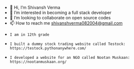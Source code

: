 - 👋 Hi, I’m Shivansh Verma
- 👀 I’m interested in becoming a full stack developer
- 💞️ I’m looking to collaborate on open source codes
- 📫 How to reach me shivanshverma082004@gmail.com
-     I am in 12th grade
-     I built a dummy stock trading website called Testock: https://testock.pythonanywhere.com/
-     I developed a website for an NGO called Nootan Muskaan: https://nootanmuskaan.org/
